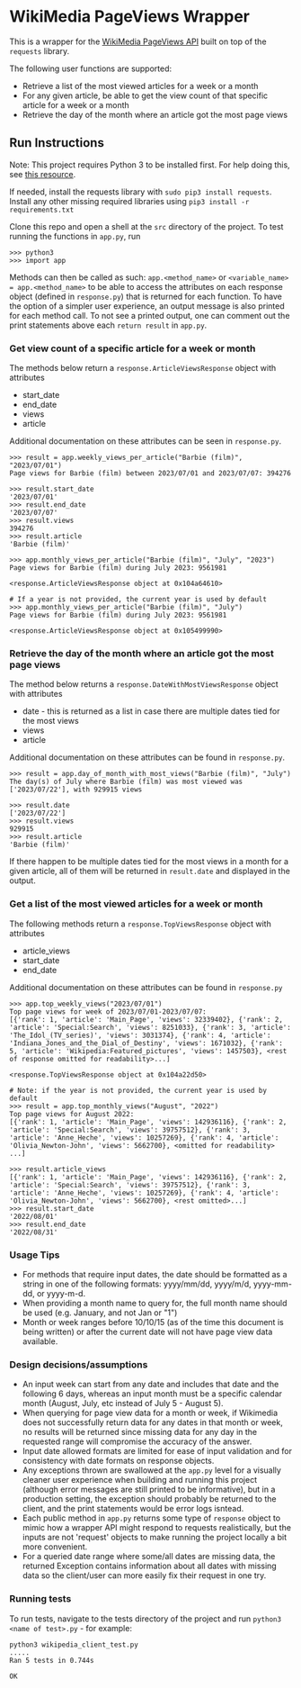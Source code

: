 # WikiMedia PageViews Wrapper

This is a wrapper for the [WikiMedia PageViews API](https://wikitech.wikimedia.org/wiki/Analytics/AQS/Pageviews) built on top of the `requests` library.


The following user functions are supported:
- Retrieve a list of the most viewed articles for a week or a month
- For any given article, be able to get the view count of that specific article for a week or a
month
- Retrieve the day of the month where an article got the most page views

## Run Instructions
Note: This project requires Python 3 to be installed first. For help doing this, see [this resource](https://realpython.com/installing-python/).

If needed, install the requests library with `sudo pip3 install requests`.
Install any other missing required libraries using `pip3 install -r requirements.txt`

Clone this repo and open a shell at the `src` directory of the project.
To test running the functions in `app.py`, run 
```
>>> python3
>>> import app
```
Methods can then be called as such:
`app.<method_name>` or `<variable_name> = app.<method_name>` to be able to access the attributes on each response object (defined in `response.py`) that is returned for each function. To have the option of a simpler user experience, an output message is also printed for each method call. To not see a printed output, one can comment out the print statements above each `return result` in `app.py`.
### Get view count of a specific article for a week or month

The methods below return a `response.ArticleViewsResponse` object with attributes
- start_date
- end_date
- views
- article

Additional documentation on these attributes can be seen in `response.py`.
```
>>> result = app.weekly_views_per_article("Barbie (film)", "2023/07/01")
Page views for Barbie (film) between 2023/07/01 and 2023/07/07: 394276

>>> result.start_date
'2023/07/01'
>>> result.end_date
'2023/07/07'
>>> result.views
394276
>>> result.article
'Barbie (film)'

>>> app.monthly_views_per_article("Barbie (film)", "July", "2023")
Page views for Barbie (film) during July 2023: 9561981

<response.ArticleViewsResponse object at 0x104a64610>

# If a year is not provided, the current year is used by default
>>> app.monthly_views_per_article("Barbie (film)", "July")
Page views for Barbie (film) during July 2023: 9561981

<response.ArticleViewsResponse object at 0x105499990>
```
### Retrieve the day of the month where an article got the most page views

The method below returns a `response.DateWithMostViewsResponse` object with attributes
- date - this is returned as a list in case there are multiple dates tied for the most views
- views
- article

Additional documentation on these attributes can be found in `response.py`.
```
>>> result = app.day_of_month_with_most_views("Barbie (film)", "July")
The day(s) of July where Barbie (film) was most viewed was  ['2023/07/22'], with 929915 views

>>> result.date
['2023/07/22']
>>> result.views
929915
>>> result.article
'Barbie (film)'

```
If there happen to be multiple dates tied for the most views in a month for a given article, all of them will be returned in `result.date` and displayed in the output.

### Get a list of the most viewed articles for a week or month
The following methods return a `response.TopViewsResponse` object with attributes
- article_views
- start_date
- end_date

Additional documentation on these attributes can be found in `response.py`
```
>>> app.top_weekly_views("2023/07/01")
Top page views for week of 2023/07/01-2023/07/07:
[{'rank': 1, 'article': 'Main_Page', 'views': 32339402}, {'rank': 2, 'article': 'Special:Search', 'views': 8251033}, {'rank': 3, 'article': 'The_Idol_(TV_series)', 'views': 3031374}, {'rank': 4, 'article': 'Indiana_Jones_and_the_Dial_of_Destiny', 'views': 1671032}, {'rank': 5, 'article': 'Wikipedia:Featured_pictures', 'views': 1457503}, <rest of response omitted for readability>...]

<response.TopViewsResponse object at 0x104a22d50>

# Note: if the year is not provided, the current year is used by default
>>> result = app.top_monthly_views("August", "2022")
Top page views for August 2022:
[{'rank': 1, 'article': 'Main_Page', 'views': 142936116}, {'rank': 2, 'article': 'Special:Search', 'views': 39757512}, {'rank': 3, 'article': 'Anne_Heche', 'views': 10257269}, {'rank': 4, 'article': 'Olivia_Newton-John', 'views': 5662700}, <omitted for readability> ...]

>>> result.article_views
[{'rank': 1, 'article': 'Main_Page', 'views': 142936116}, {'rank': 2, 'article': 'Special:Search', 'views': 39757512}, {'rank': 3, 'article': 'Anne_Heche', 'views': 10257269}, {'rank': 4, 'article': 'Olivia_Newton-John', 'views': 5662700}, <rest omitted>...]
>>> result.start_date
'2022/08/01'
>>> result.end_date
'2022/08/31'

```
### Usage Tips

- For methods that require input dates, the date should be formatted as a string in one of the following formats: yyyy/mm/dd, yyyy/m/d, yyyy-mm-dd, or yyyy-m-d.
- When providing a month name to query for, the full month name should be used (e.g. January, and not Jan or "1")
- Month or week ranges before 10/10/15 (as of the time this document is being written) or after the current date will not have page view data available.

### Design decisions/assumptions
- An input week can start from any date and includes that date and the following 6 days, whereas an input month must be a specific calendar month (August, July, etc instead of July 5 - August 5).
- When querying for page view data for a month or week, if Wikimedia does not successfully return data for any dates in that month or week, no results will be returned since missing data for any day in the requested range will compromise the accuracy of the answer.
- Input date allowed formats are limited for ease of input validation and for consistency with date formats on response objects.
- Any exceptions thrown are swallowed at the `app.py` level for a visually cleaner user experience when building and running this project (although error messages are still printed to be informative), but in a production setting, the exception should probably be returned to the client, and the print statements would be error logs isntead. 
- Each public method in `app.py` returns some type of `response` object to mimic how a wrapper API might respond to requests realistically, but the inputs are not 'request' objects to make running the project locally a bit more convenient.
- For a queried date range where some/all dates are missing data, the returned Exception contains information about all dates with missing data so the client/user can more easily fix their request in one try.

### Running tests

To run tests, navigate to the tests directory of the project and run `python3 <name of test>.py` - for example:
```
python3 wikipedia_client_test.py
.....
Ran 5 tests in 0.744s

OK

```
